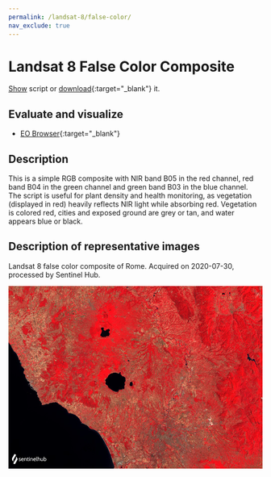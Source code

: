 ```yaml
---
permalink: /landsat-8/false-color/
nav_exclude: true
---
```


# Landsat 8 False Color Composite
<a href="#" id='togglescript'>Show</a> script or [download](script.js){:target="_blank"} it.
<div id='script_view' style="display:none">
{% highlight javascript %}
{% include_relative script.js %}
{% endhighlight %}
</div>

## Evaluate and visualize

- [EO Browser](https://sentinelshare.page.link/FUVS){:target="_blank"}   

## Description

This is a simple RGB composite with NIR band B05 in the red channel, red band B04 in the green channel and green band B03 in the blue channel. The script is useful for plant density and health monitoring, as vegetation (displayed in red) heavily reflects NIR light while absorbing red. Vegetation is colored red, cities and exposed ground are grey or tan, and water appears blue or black.

## Description of representative images

Landsat 8 false color composite of Rome. Acquired on 2020-07-30, processed by Sentinel Hub. 

![L8 NDVI](fig/fig1.png)


 